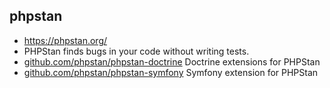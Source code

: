## phpstan
- https://phpstan.org/
- PHPStan finds bugs in your code without writing tests. 
- [github.com/phpstan/phpstan-doctrine](https://github.com/phpstan/phpstan-doctrine) Doctrine extensions for PHPStan
- [github.com/phpstan/phpstan-symfony](https://github.com/phpstan/phpstan-symfony) Symfony extension for PHPStan